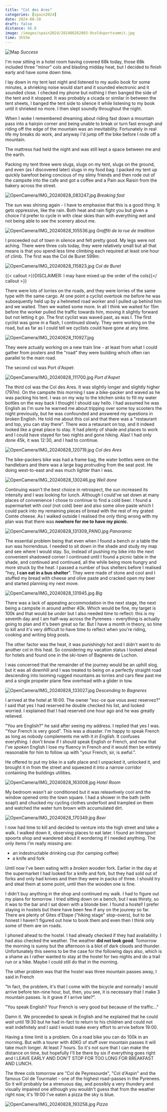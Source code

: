 ```yaml
--- 
title: "Col des Ares"
categories: [spain2024]
date: 2024-08-28
draft: false
distance: 66.8
image: /images/spain2024/202408262003-9colduportsummit.jpg
time: 3h55m
---
```


![Map](/images/spain2024/202408281449-map.jpg)
*Success*

I'm now sitting in a hotel room having covered 68k today, those 68k included
three "minor" cols and blasting midday heat, but I decided to finish early and
have some down time.

I lay down in my tent last night and listened to my audio book for some
minutes, a shrieking noise would start and it sounded electronic and it
sounded close. I checked my phone but nothing I then banged the side of the
tent and it stopped. It was probably a cicada or similar in between the tent
sheets, I banged the tent side to silence it while listening to my book until
it shrieked no more. I then slept soundly throughout the night.

When I woke I remembered dreaming about riding fast down a mountain pass into
a hairpin corner and being unable to break or turn fast enough and riding off
the edge of the mountain was an inevitability. Fortunately in real life my
breaks do work, and anyway I'd jump off the bike before I rode off a mountain.

The mattress had held the night and was still kept a space between me and the
earth.

Packing my tent three were slugs, slugs on my tent, slugs on the ground, and
even (as I discovered later) slugs in my food bag. I packed my tent up quickly
barefoot being concious of my slimy friends and then rode out of the campsite
into the cafe and got a coffee and a Pain aux Raisin from the bakery across
the street.

![OpenCamera/IMG_20240828_083247.jpg](/images/spain2024/202408271841-breakfast.jpg)
*Breaking fast*

The sun was shining again - I have to emphasise that this is a good thing. It
gets oppressive, like the rain. Both heat and rain fight you but given a
choice I'd prefer to cycle in with clear skies than with everything wet and
not being able to see the scenery about me.

![OpenCamera/IMG_20240828_105536.jpg](/images/spain2024/202408271841-grafitti.jpg)
*Graffiti de la rue de tradition*

I proceeded out of town in silence and felt pretty good. My legs were not
aching. There were three cols today, they were relatively small but all that
means is that you spend less time climbing each required at least one hour of
climb. The first was the Col de Buret 599m:

![OpenCamera/IMG_20240828_115823.jpg](/images/spain2024/202408271841-buret.jpg)
*Col de Buret*

{{< callout >}}DISCLAIMER: I may have mixed up the order of the cols{{</
callout >}}


There were lots of lorries on the roads, and they were lorries of the same
type with the same cargo. At one point a cyclist overtook me before he was
subsequently held up by a helmeted road worker and I pulled up behind him and
we waited. Then we waited some more. In all I think we waited for 15m before
the worker pulled the traffic towards him, moving it slightly forward but not
letting it _go_. The first cyclist was waved past, as was I. The first cyclist
was gone in a flash, I continued slowly. They were working on the road, but as
far as I could tell we cyclists could have gone at any time.

![OpenCamera/IMG_20240828_110927.jpg](/images/spain2024/202408271841-firstcolview.jpg)

They were actually working on a new train line - at least from what I could gather
from posters and the "road" they were building which often ran parallel to the
main road.

The second col was Port d'Aspet:

![OpenCamera/IMG_20240828_111700.jpg](/images/spain2024/202408281449-portdespettop.jpg)
*Port d'Aspet*

The third col was the Col des Ares. It was slightly longer and slightly
higher (797m). On the campsite this morning I saw a bike-packer and waved as he
was packing his tent. I was on my way to the kitchen sinks to fill my water
bottles on the way back I thought I should say hello. I had assumed he was
English as I'm sure he warned me about tripping over some toy scooters the
night previously, but he was confounded and answered my questions in broken
English. He told me about this col and that there was a "restaurant and top,
you can stay there". There _was_ a retaurant on top, and it indeed looked like
a great place to stay. It had plenty of shade and places to work and I could
have stayed for two nights and gone hiking. Alas! I had only done 45k, it was
12:30, and I had to continue.

![OpenCamera/IMG_20240828_120719.jpg](/images/spain2024/202408271841-ares.jpg)
*Col des Ares*

The bike-packers bike was had a frame bag, the water bottles were on the
handlebars and there was a large bag protruding from the seat post. He doing
west-to-east and was much lighter than I was.

![OpenCamera/IMG_20240828_130246.jpg](/images/spain2024/202408271841-nopissing.jpg)
*Well done*

Continuing wasn't the best choice in retrospect, the sun increased its
intensity and I was looking for lunch. Although I could've sat down at many
places of convenience I chose to continue to find a cold beer. I found a
supermarket with _cool_ (not cold) beer and also some olive paste which I
could pack into my remaining pieces of bread with the rest of my grated Comte
cheese. As I walked outside I realised the only thing wrong with my plan was
that there was **nowhere for me to have my picnic**.

![OpenCamera/IMG_20240828_131309_PANO.jpg](/images/spain2024/202408271841-panogood.jpg)
*Panoramic*

The essential problem being that even when I found a bench or a table the sun
was horrendous. I needed to sit down in the shade and study my map and see
where I would stay. So, instead of pushing my bike into the next convenient
shadowed corner I continued until I found a picnic table in the shade, and
continued and continued, all the while being more hungry and more struck by
the heat. I passed a number of bus shelters before I realised "hey, **I can eat
in a bus shelter**". They were made of stone and cool and I stuffed my bread
with cheese and olive paste and cracked open my beer and started planning my
next move.

![OpenCamera/IMG_20240828_131945.jpg](/images/spain2024/202408271841-big.jpg)
*Big*

There was a lack of appealing accommodation in the next stage, the next being
a campsite in around anther 40k. Which would be fine, my target is 100k and
that would be _under_ but I also needed time to reflect: this is my seventh
day and I am half-way across the Pyrenees - everything is actually going to
plan and it's been great so far. But I have a month in theory, so time to kill
and it's very difficult to have time to reflect when you're riding, cooking
and writing blog posts.

The other factor was the heat, it was punishingly hot and I didn't want to do
another col in this heat. So considering my vacation status I looked ahead for
hotels and found one in the ski-town of Bagneres de Luchon. 

I was concerned that the remainder of the journey would be an uphill slog, but
it was all downhill and I was treated to being on a perfectly straight road
descending into looming rugged mountains as lorries and cars flew past me and
a single propeler plane flew overhead with a glider in tow.

![OpenCamera/IMG_20240828_133027.jpg](/images/spain2024/202408271841-straight1.jpg)
*Descending to Bagneres*

I arrived at the hotel at 16:00. The owner "esc-ce que vous avez reservez?" I
said that yes I had reserved he double checked his list, and looked worried. I
explained that I had reserved one hour ago and he was greatly relieved.

"You are English?" he said after seeing my address. I replied that yes I was.
"Your French is very good". This was a disaster. I'm happy to speak French as
long as nobody complements me with it _in English_. It confuses everything. I
don't know if I should speak English or French, and now that I've _spoken_
English I lose my fluency in French and it would then be entirely reasonable
for him to follow up with "your French, sir, is awful.".

He offered to put my bike in a safe place and I unpacked it, unlocked it, and
brought it in from the street and squeezed it into a narrow corridor
containing the buildings utilities.

![OpenCamera/IMG_20240828_163008.jpg](/images/spain2024/202408271841-hotel.jpg)
*Hotel Room*

My bedroom wasn't air conditioned but it was releavtively cool and the window
opened onto the town square. I had a shower in the bath (with soap!) and
chucked my cycling clothes underfoot and trampled on them and watched the
water turn brown with accumulated dirt.

![OpenCamera/IMG_20240828_170349.jpg](/images/spain2024/202408271841-beer1.jpg)
*Beer*

I now had time to kill and decided to venture into the high street and take a
walk. I walked down it, observing places to eat later. I found an Intersport
spoorts shop and wandered about it wondering if I needed anything. The only
items I'm really missing are:

- an indestructable drinking cup (for camping coffee)
- a knife and fork

Until now I've been eating with a _broken_ wooden fork. Earlier in the day at
the supermarket I had looked for a knife and fork, but they had sold out of
forks and only had knives and then they were in packs of three. I should try
and steal them at some point, until then the wooden one is fine.

I didn't buy anything in the shop and continued my walk. I had to figure out
my plans for tomorrow. I tried sitting down on a bench, but I was thirsty, so
it was to the bar and I sat down with a blonde bier. I found a hostel! I
prefer staying in hostels but there have been few if any on the jounrey so
far. There are plenty of Gites d'Etape ("hiking stage" stop-overs), but to be
honest I haven't figured out how to book them and even then I think only some
of them are on roads.

I phoned ahead to the hostel. I had already checked if they had availability.
I had also checked the weather. The weather **did not look good**. Tomorrow
the morning is sunny but the afternoon is a blot of dark clouds and
thunder. Unfortunately this seems to be the case for the following days also,
which is a shame as I rather wanted to stay at the hostel for two nights and
do a trail run or a hike. Maybe I could still do that in the morning.

The other problem was that the hostel was three mountain passes away, I said
in French 

"In fact, the problem, it's that I come with the bicycle and normally I would
arrive before ten-nine hour, but, then, you see, it is necessary that I make 3
mountain passes. Is it grave if I arrive late?". 

"You speak English? Your French is very good but because of the traffic..."

Damn it. We proceeded to speak in English and he explained that he could
_wait_ until 19:30 but he had in-fact to return to his children and could not
wait indefnitely and I said I would make every effort to arrvie before 19:00.

Having a time limit is a problem. On a road bike you can do 100k in an
morning. But with a tourer with 40KG of stuff over mountain passes it will
take much longer. At least 7 hours. So it's not sure that I can make the
distance on time, but hopefully I'll be there by six if everything goes right
and I LEAVE EARLY AND DON'T STOP FOR TOO LONG FOR BREAKFAST AND LUNCH.

The three cols tomorrow are "Col de Peyresourde", "Col d'Aspin" and the famous
Col de Tourmalet - one of the highest road-passes in the Pyrenees. So it will
probably be a strenuous day, and possibly a very thundery and visually
impaired one although you wouldn't guess that from the weather right now, it's
19:00 I've eaten a pizza the sky is blue.

![OpenCamera/IMG_20240828_193258.jpg](/images/spain2024/202408271841-pizza.jpg)
*Pizza*
